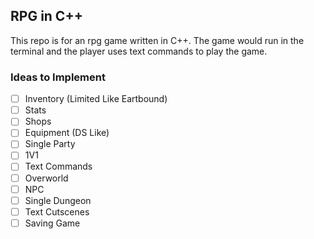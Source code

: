 ## RPG in C++

This repo is for an rpg game written in C++. The game would run in the terminal and the player uses text commands to play the game.

### Ideas to Implement

- [ ] Inventory (Limited Like Eartbound)
- [ ] Stats
- [ ] Shops
- [ ] Equipment (DS Like)
- [ ] Single Party
- [ ] 1V1
- [ ] Text Commands
- [ ] Overworld
- [ ] NPC
- [ ] Single Dungeon
- [ ] Text Cutscenes
- [ ] Saving Game
